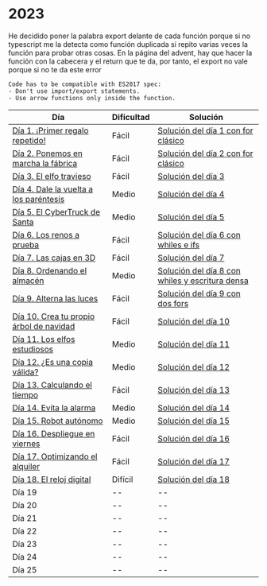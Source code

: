 # 2023

He decidido poner la palabra export delante de cada función porque si no typescript me la detecta como función duplicada si repito varias veces la función para probar otras cosas. En la página del advent, hay que hacer la función con la cabecera y el return que te da, por tanto, el export no vale porque si no te da este error

```error
Code has to be compatible with ES2017 spec:
- Don't use import/export statements.
- Use arrow functions only inside the function.
```

| Día | Dificultad | Solución |
| -- | -- | -- |
| [Día 1. ¡Primer regalo repetido!](2023/dia1.md) | Fácil | [Solución del día 1 con for clásico](2023/dia1.ts) |
| [Día 2. Ponemos en marcha la fábrica](2023/dia2.md)  | Fácil | [Solución del día 2 con for clásico](2023/dia2.ts)  |
| [Día 3. El elfo travieso](2023/dia3.md)   | Fácil | [Solución del día 3](2023/dia3.ts)  |
| [Día 4. Dale la vuelta a los paréntesis](2023/dia4.md)   | Medio | [Solución del día 4](2023/dia4.ts)  |
| [Día 5. El CyberTruck de Santa](2023/dia5.md)   | Medio | [Solución del día 5](2023/dia5.ts)  |
| [Día 6. Los renos a prueba](2023/dia6.md)   | Fácil | [Solución del día 6 con whiles e ifs](2023/dia6.ts)  |
| [Día 7. Las cajas en 3D](2023/dia7.md)   | Fácil | [Solución del día 7](2023/dia7.ts)  |
| [Día 8. Ordenando el almacén](2023/dia8.md)  | Medio | [Solución del día 8 con whiles y escritura densa](2023/dia8.ts)  |
| [Día 9. Alterna las luces](2023/dia9.md)  | Fácil | [Solución del día 9 con dos fors](2023/dia9.ts)  |
| [Día 10. Crea tu propio árbol de navidad](2023/dia10.md)  | Fácil | [Solución del día 10](2023/dia10.ts)  |
| [Día 11. Los elfos estudiosos](2023/dia11.md)  | Medio |[Solución del día 11](2023/dia11.ts)  |
| [Día 12. ¿Es una copia válida?](2023/dia12.md)  | Medio |[Solución del día 12](2023/dia12.ts)  |
| [Día 13. Calculando el tiempo](2023/dia13.md)  | Fácil |[Solución del día 13](2023/dia13.ts)  |
| [Día 14. Evita la alarma](2023/dia14.md)  | Medio |[Solución del día 14](2023/dia14.ts)  |
| [Día 15. Robot autónomo](2023/dia15.md)  | Medio |[Solución del día 15](2023/dia15.ts)  |
| [Día 16. Despliegue en viernes](2023/dia16.md)  | Fácil |[Solución del día 16](2023/dia16.ts)  |
| [Día 17. Optimizando el alquiler](2023/dia17.md)  | Fácil |[Solución del día 17](2023/dia17.ts)  |
| [Día 18. El reloj digital](2023/dia18.md)  | Difícil |[Solución del día 18](2023/dia18.ts)  |
| Día 19 | -- | -- |
| Día 20 | -- | -- |
| Día 21 | -- | -- |
| Día 22 | -- | -- |
| Día 23 | -- | -- |
| Día 24 | -- | -- |
| Día 25 | -- | -- |
